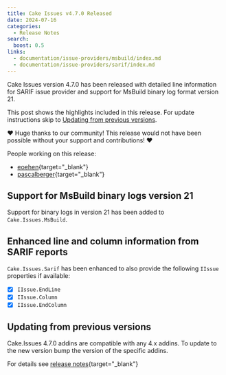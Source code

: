 ```yaml
---
title: Cake Issues v4.7.0 Released
date: 2024-07-16
categories:
  - Release Notes
search:
  boost: 0.5
links:
  - documentation/issue-providers/msbuild/index.md
  - documentation/issue-providers/sarif/index.md
---
```


Cake Issues version 4.7.0 has been released with detailed line information for SARIF issue provider and 
support for MsBuild binary log format version 21.

<!-- more -->

This post shows the highlights included in this release.
For update instructions skip to [Updating from previous versions](#updating-from-previous-versions).

❤ Huge thanks to our community! This release would not have been possible without your support and contributions! ❤

People working on this release:

* [eoehen](https://github.com/eoehen){target="_blank"}
* [pascalberger](https://github.com/pascalberger){target="_blank"}

## Support for MsBuild binary logs version 21

Support for binary logs in version 21 has been added to `Cake.Issues.MsBuild`.

## Enhanced line and column information from SARIF reports

`Cake.Issues.Sarif` has been enhanced to also provide the following `IIssue` properties if available:

- [x] `IIssue.EndLine`
- [x] `IIssue.Column`
- [x] `IIssue.EndColumn`

## Updating from previous versions

Cake.Issues 4.7.0 addins are compatible with any 4.x addins.
To update to the new version bump the version of the specific addins.

For details see [release notes](https://github.com/cake-contrib/Cake.Issues/releases/tag/4.7.0){target="_blank"}
